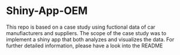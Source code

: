 # Shiny-App-OEM
This repo is based on a case study using fuctional data of car manufiacturers and suppliers. The scope of the case study was to implement a shiny app that both analyzes and visualizes the data. For further detailed information, please have a look into the README
